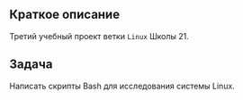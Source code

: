 ## Краткое описание

Третий учебный проект ветки `Linux` Школы 21.

## Задача

Написать скрипты Bash для исследования системы Linux.